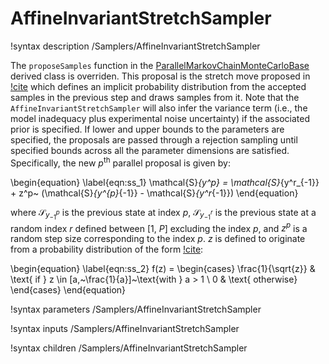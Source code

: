 # AffineInvariantStretchSampler

!syntax description /Samplers/AffineInvariantStretchSampler

The `proposeSamples` function in the [ParallelMarkovChainMonteCarloBase](ParallelMarkovChainMonteCarloBase.md) derived class is overriden. This proposal is the stretch move proposed in [!cite](Goodman2010a) which defines an implicit probability distribution from the accepted samples in the previous step and draws samples from it. Note that the `AffineInvariantStretchSampler` will also infer the variance term (i.e., the model inadequacy plus experimental noise uncertainty) if the associated prior is specified. If lower and upper bounds to the parameters are specified, the proposals are passed through a rejection sampling until specified bounds across all the parameter dimensions are satisfied. Specifically, the new $p^{\text{th}}$ parallel proposal is given by:

\begin{equation}
\label{eqn:ss_1}
\mathcal{S}_{y^p} = \mathcal{S}_{y^r_{-1}} + z^p~ (\mathcal{S}_{y^{p}_{-1}} - \mathcal{S}_{y^r_{-1}})
\end{equation}

where $\mathcal{S}_{y^{p}_{-1}}$ is the previous state at index $p$, $\mathcal{S}_{y^r_{-1}}$ is the previous state at a random index $r$ defined between $[1,~P]$ excluding the index $p$, and $z^p$ is a random step size corresponding to the index $p$. $z$ is defined to originate from a probability distribution of the form [!cite](Goodman2010a):

\begin{equation}
    \label{eqn:ss_2}
    f(z) = \begin{cases}
  \frac{1}{\sqrt{z}} & \text{ if } z \in [a,~\frac{1}{a}]~\text{with } a > 1 \\
  0 & \text{ otherwise}
\end{cases}
\end{equation}

!syntax parameters /Samplers/AffineInvariantStretchSampler

!syntax inputs /Samplers/AffineInvariantStretchSampler

!syntax children /Samplers/AffineInvariantStretchSampler

